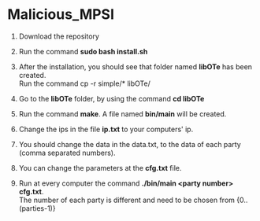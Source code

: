 # Malicious_MPSI


1) Download the repository

2) Run the command **sudo bash install.sh**

3) After the installation, you should see that folder named **libOTe** has been created.
   <br>Run the command cp -r simple/* libOTe/
 
4) Go to the **libOTe** folder, by using the command **cd libOTe**

5) Run the command **make**. A file named **bin/main** will be created.

6) Change the ips in the file **ip.txt** to your computers' ip.

7) You should change the data in the data.txt, to the data of each party (comma separated numbers).

8) You can change the parameters at the **cfg.txt** file.

9) Run at every computer the command **./bin/main <<a>party number> cfg.txt**.
   <br> The number of each party is different and need to be chosen from {0..(parties-1)}

